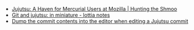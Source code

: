 - [Jujutsu: A Haven for Mercurial Users at Mozilla | Hunting the Shmoo](https://ahal.ca/blog/2024/jujutsu-mercurial-haven/)
- [Git and jujutsu: in miniature - lottia notes](https://lottia.net/notes/0013-git-jujutsu-miniature.html)
- [Dump the commit contents into the editor when editing a Jujutsu commit](https://www.mgaudet.ca/technical/2024/11/12/dump-the-commit-contents-into-the-editor-when-editing-a-jujutsu-commit)